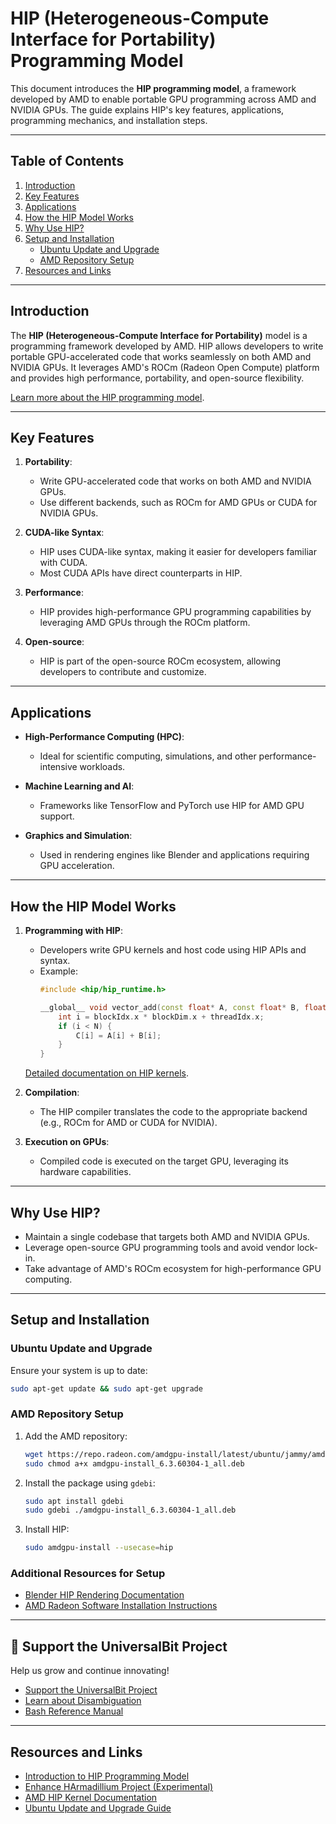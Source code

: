 # HIP (Heterogeneous-Compute Interface for Portability) Programming Model

This document introduces the **HIP programming model**, a framework developed by AMD to enable portable GPU programming across AMD and NVIDIA GPUs. The guide explains HIP's key features, applications, programming mechanics, and installation steps.

---

## Table of Contents
1. [Introduction](#introduction)
2. [Key Features](#key-features)
3. [Applications](#applications)
4. [How the HIP Model Works](#how-the-hip-model-works)
5. [Why Use HIP?](#why-use-hip)
6. [Setup and Installation](#setup-and-installation)
   - [Ubuntu Update and Upgrade](#ubuntu-update-and-upgrade)
   - [AMD Repository Setup](#amd-repository-setup)
7. [Resources and Links](#resources-and-links)

---

## Introduction

The **HIP (Heterogeneous-Compute Interface for Portability)** model is a programming framework developed by AMD. HIP allows developers to write portable GPU-accelerated code that works seamlessly on both AMD and NVIDIA GPUs. It leverages AMD's ROCm (Radeon Open Compute) platform and provides high performance, portability, and open-source flexibility.

[Learn more about the HIP programming model](https://rocm.docs.amd.com/projects/HIP/en/latest/understand/programming_model.html).

---

## Key Features

1. **Portability**:
   - Write GPU-accelerated code that works on both AMD and NVIDIA GPUs.
   - Use different backends, such as ROCm for AMD GPUs or CUDA for NVIDIA GPUs.

2. **CUDA-like Syntax**:
   - HIP uses CUDA-like syntax, making it easier for developers familiar with CUDA.
   - Most CUDA APIs have direct counterparts in HIP.

3. **Performance**:
   - HIP provides high-performance GPU programming capabilities by leveraging AMD GPUs through the ROCm platform.

4. **Open-source**:
   - HIP is part of the open-source ROCm ecosystem, allowing developers to contribute and customize.

---

## Applications

- **High-Performance Computing (HPC)**:
  - Ideal for scientific computing, simulations, and other performance-intensive workloads.

- **Machine Learning and AI**:
  - Frameworks like TensorFlow and PyTorch use HIP for AMD GPU support.

- **Graphics and Simulation**:
  - Used in rendering engines like Blender and applications requiring GPU acceleration.

---

## How the HIP Model Works

1. **Programming with HIP**:
   - Developers write GPU kernels and host code using HIP APIs and syntax.
   - Example:
     ```cpp
     #include <hip/hip_runtime.h>

     __global__ void vector_add(const float* A, const float* B, float* C, int N) {
         int i = blockIdx.x * blockDim.x + threadIdx.x;
         if (i < N) {
             C[i] = A[i] + B[i];
         }
     }
     ```

   [Detailed documentation on HIP kernels](https://github.com/universalbit-dev/universalbit-dev/blob/main/hip/hip_kernel_doc.md).

2. **Compilation**:
   - The HIP compiler translates the code to the appropriate backend (e.g., ROCm for AMD or CUDA for NVIDIA).

3. **Execution on GPUs**:
   - Compiled code is executed on the target GPU, leveraging its hardware capabilities.

---

## Why Use HIP?

- Maintain a single codebase that targets both AMD and NVIDIA GPUs.
- Leverage open-source GPU programming tools and avoid vendor lock-in.
- Take advantage of AMD's ROCm ecosystem for high-performance GPU computing.

---

## Setup and Installation

### Ubuntu Update and Upgrade
Ensure your system is up to date:
```bash
sudo apt-get update && sudo apt-get upgrade
```

### AMD Repository Setup
1. Add the AMD repository:
   ```bash
   wget https://repo.radeon.com/amdgpu-install/latest/ubuntu/jammy/amdgpu-install_6.3.60304-1_all.deb
   sudo chmod a+x amdgpu-install_6.3.60304-1_all.deb
   ```

2. Install the package using `gdebi`:
   ```bash
   sudo apt install gdebi
   sudo gdebi ./amdgpu-install_6.3.60304-1_all.deb
   ```

3. Install HIP:
   ```bash
   sudo amdgpu-install --usecase=hip
   ```

### Additional Resources for Setup
- [Blender HIP Rendering Documentation](https://docs.blender.org/manual/en/latest/render/cycles/gpu_rendering.html)
- [AMD Radeon Software Installation Instructions](https://amdgpu-install.readthedocs.io/en/latest/)

---

## 📢 Support the UniversalBit Project
Help us grow and continue innovating!  
- [Support the UniversalBit Project](https://github.com/universalbit-dev/universalbit-dev/tree/main/support)  
- [Learn about Disambiguation](https://en.wikipedia.org/wiki/Wikipedia:Disambiguation)  
- [Bash Reference Manual](https://www.gnu.org/software/bash/manual/)

---

## Resources and Links

- [Introduction to HIP Programming Model](https://rocm.docs.amd.com/projects/HIP/en/latest/understand/programming_model.html)
- [Enhance HArmadillium Project (Experimental)](https://github.com/universalbit-dev/HArmadillium?tab=readme-ov-file)
- [AMD HIP Kernel Documentation](https://github.com/universalbit-dev/universalbit-dev/blob/main/hip/hip_kernel_doc.md)
- [Ubuntu Update and Upgrade Guide](https://help.ubuntu.com/community/UbuntuUpdates)
